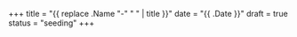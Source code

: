 +++
title = "{{ replace .Name "-" " " | title }}"
date = "{{ .Date }}"
draft = true
status = "seeding"
+++
